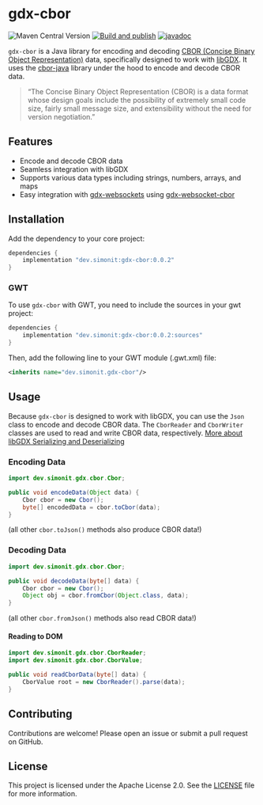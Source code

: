 # gdx-cbor

![Maven Central Version](https://img.shields.io/maven-central/v/dev.simonit/gdx-cbor)
[![Build and publish](https://github.com/SimonIT/gdx-cbor/actions/workflows/build-and-publish.yml/badge.svg)](https://github.com/SimonIT/gdx-cbor/actions/workflows/build-and-publish.yml)
[![javadoc](https://javadoc.io/badge2/dev.simonit/gdx-cbor/javadoc.svg)](https://javadoc.io/doc/dev.simonit/gdx-cbor)

`gdx-cbor` is a Java library for encoding and decoding [CBOR (Concise Binary Object Representation)](https://cbor.io) data, specifically designed to work with [libGDX](https://libgdx.com/).
It uses the [cbor-java](https://github.com/cbor-java/cbor-java) library under the hood to encode and decode CBOR data.

> “The Concise Binary Object Representation (CBOR) is a data format whose design goals include the possibility of extremely small code size, fairly small message size, and extensibility without the need for version negotiation.”

## Features

- Encode and decode CBOR data
- Seamless integration with libGDX
- Supports various data types including strings, numbers, arrays, and maps
- Easy integration with [gdx-websockets](https://github.com/MrStahlfelge/gdx-websockets) using [gdx-websocket-cbor](https://github.com/SimonIT/gdx-cbor/tree/main/gdx-websocket-cbor)

## Installation

Add the dependency to your core project:

```groovy
dependencies {
    implementation "dev.simonit:gdx-cbor:0.0.2"
}
```

### GWT

To use `gdx-cbor` with GWT, you need to include the sources in your gwt project:

```groovy
dependencies {
    implementation "dev.simonit:gdx-cbor:0.0.2:sources"
}
```

Then, add the following line to your GWT module (.gwt.xml) file:

```xml
<inherits name="dev.simonit.gdx-cbor"/>
```

## Usage

Because `gdx-cbor` is designed to work with libGDX, you can use the `Json` class to encode and decode CBOR data. The `CborReader` and `CborWriter` classes are used to read and write CBOR data, respectively. [More about libGDX Serializing and Deserializing](https://libgdx.com/wiki/utils/reading-and-writing-json)

### Encoding Data

```java
import dev.simonit.gdx.cbor.Cbor;

public void encodeData(Object data) {
	Cbor cbor = new Cbor();
	byte[] encodedData = cbor.toCbor(data);
}
```

(all other `cbor.toJson()` methods also produce CBOR data!)

### Decoding Data

```java
import dev.simonit.gdx.cbor.Cbor;

public void decodeData(byte[] data) {
	Cbor cbor = new Cbor();
	Object obj = cbor.fromCbor(Object.class, data);
}
```

(all other `cbor.fromJson()` methods also read CBOR data!)

#### Reading to DOM

```java
import dev.simonit.gdx.cbor.CborReader;
import dev.simonit.gdx.cbor.CborValue;

public void readCborData(byte[] data) {
	CborValue root = new CborReader().parse(data);
}
```

## Contributing

Contributions are welcome! Please open an issue or submit a pull request on GitHub.

## License

This project is licensed under the Apache License 2.0. See the [LICENSE](LICENSE) file for more information.

